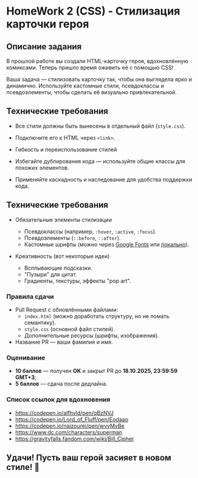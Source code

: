 # HomeWork 2 (CSS) - Стилизация карточки героя

## Описание задания

В прошлой работе вы создали HTML-карточку героя, вдохновлённую комиксами. Теперь пришло время оживить её
с помощью CSS!

Ваша задача — стилизовать карточку так, чтобы она выглядела ярко и динамично.
Используйте кастомные стили, псевдоклассы и псевдоэлементы, чтобы сделать её визуально привлекательной.

## Технические требования

- Все стили должны быть вынесены в отдельный файл (`style.css`).
- Подключите его к HTML через `<link>`.

- Гибкость и переиспользование стилей
- Избегайте дублирования кода — используйте общие классы для похожих элементов.
- Применяйте каскадность и наследование для удобства поддержки кода.

## Технические требования

- Обязательные элементы стилизации
    - Псевдоклассы (например, `:hover`, `:active`, `:focus`).
    - Псевдоэлементы (`::before`, `::after`).
    - Кастомные шрифты (можно через [Google Fonts](https://fonts.google.com/) или [локально](https://snipp.ru/html-css/font-face)).

- Креативность (вот некоторые идеи)
    - Всплывающие подсказки.
    - "Пузыри" для цитат.
    - Градиенты, текстуры, эффекты "pop art".

### Правила сдачи

- Pull Request с обновлёнными файлами:
    - `index.html` (можно доработать структуру, но не ломать семантику).
    - `style.css` (основной файл стилей).
    - Дополнительные ресурсы (шрифты, изображения).
- Название PR — ваши фамилия и имя.

### Оценивание

- **10 баллов** — получен **OK** и закрыт PR до **18.10.2025, 23:59:59 GMT+3**;
- **5 баллов** — сдача после дедлайна.

### Список ссылок для вдохновения

- https://codepen.io/alfhyld/pen/qBzNVJ
- https://codepen.io/Lord_of_Fluff/pen/Eodaao
- https://codepen.io/naizourei/pen/wvyMvBe
- https://www.dc.com/characters/superman
- https://gravityfalls.fandom.com/wiki/Bill_Cipher

## Удачи! Пусть ваш герой засияет в новом стиле! 🚀
